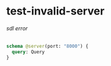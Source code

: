 # test-invalid-server

###### sdl error


```graphql @server
schema @server(port: "8000") {
  query: Query
}
```
